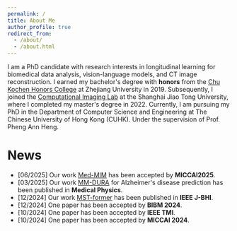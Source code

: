 ```yaml
---
permalink: /
title: About Me
author_profile: true
redirect_from: 
  - /about/
  - /about.html
---
```



I am a PhD candidate with research interests in longitudinal learning for biomedical data analysis, vision-language models, and CT image reconstruction. I earned my bachelor's degree with **honors** from the [Chu Kochen Honors College](http://ckc.zju.edu.cn/) at Zhejiang University in 2019. Subsequently, I joined the [Computational Imaging Lab](https://www.ji.sjtu.edu.cn/research/laboratories/laboratory-detail/523/) at the Shanghai Jiao Tong University, where I completed my master's degree in 2022. Currently, I am pursuing my PhD in the Department of Computer Science and Engineering at The Chinese University of Hong Kong (CUHK). Under the supervision of Prof. Pheng Ann Heng.

News
======
* [06/2025] Our work [Med-MIM](https://github.com/xikai97/med-mim) has been accepted by **MICCAI2025**. 
* [03/2025] Our work [MM-DURA](http://doi.org/10.1002/mp.17767) for Alzheimer's disease prediction has been published in **Medical Physics**. 
* [12/2024] Our work [MST-former](https://ieeexplore.ieee.org/abstract/document/10816575) has been published in **IEEE J-BHI**.
* [12/2024] One paper has been accepted by **BIBM 2024**. 
* [10/2024] One paper has been accepted by **IEEE TMI**.
* [10/2024] One paper has been accepted by **MICCAI 2024**.
